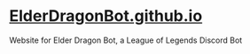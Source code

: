 # [ElderDragonBot.github.io](https://elderdragonbot.github.io)
Website for Elder Dragon Bot, a League of Legends Discord Bot
